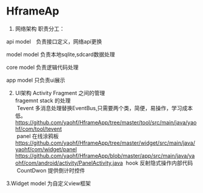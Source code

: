 # HframeAp

1. 网络架构 职责分工：

  api model　负责接口定义，网络api更换

  model model 负责本地sqlite,sdcard数据处理

  core model 负责逻辑代码处理

  app model 只负责ui展示
  
  
2. UI架构 Activity Fragment 之间的管理<br/>
  fragemnt stack 的处理<br/>
  Tevent 多消息处理替换EventBus,只需要两个类，简便，易操作，学习成本低。<br/>
        https://github.com/yaohf/HframeApp/tree/master/tool/src/main/java/yaohf/com/tool/tevent<br/>
  panel 在线涂鸦板<br/>
  https://github.com/yaohf/HframeApp/tree/master/widget/src/main/java/yaohf/com/widget/panel
  https://github.com/yaohf/HframeApp/blob/master/app/src/main/java/yaohf/com/android/activity/PanelActivity.java
  hook 反射隐式操作内部代码<br/>
  CountDwon 提供倒计时控件<br/>
  
 3.Widget model 为自定义view框架<br/>
  
